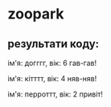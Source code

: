 # zoopark

## результати коду:
ім'я: догггг, вік: 6
гав-гав!

ім'я: кітттт, вік: 4
няв-няв!

ім'я: перроттт, вік: 2
привіт!
